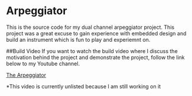 # Arpeggiator
This is the source code for my dual channel arpeggiator project. This project was a great excuse to gain experience with embedded design and build an instrument which is fun to play and experiemnt on. 

##Build Video
If you want to watch the build video where I discuss the motivation behind the project and demonstrate the project, follow the link below to my Youtube channel. 

[The Arpeggiator](https://youtu.be/vcvkXp_jcpI)

*This video is currently unlisted because I am still working on it


